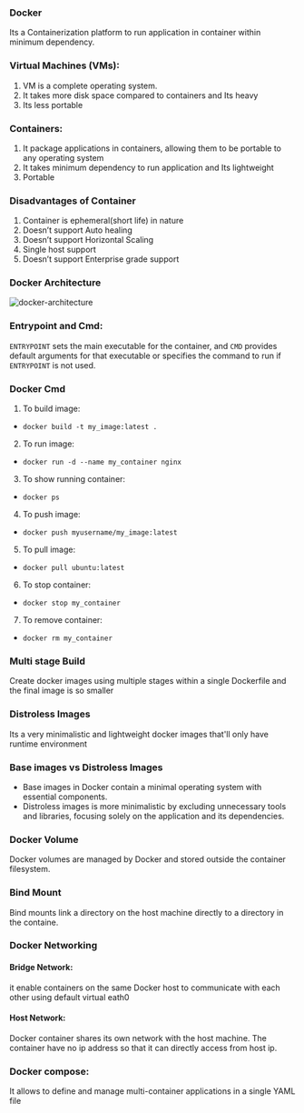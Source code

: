 ### Docker
Its a Containerization platform to run application in container within minimum dependency.

### Virtual Machines (VMs):
1. VM is a complete operating system.
2. It takes more disk space compared to containers and Its heavy
3.  Its less portable

### Containers:
1. It package applications in containers, allowing them to be portable to any operating system
2. It takes minimum dependency to run application and Its lightweight 
3. Portable

### Disadvantages of Container 
1. Container is ephemeral(short life) in nature
2. Doesn’t support Auto healing 
3. Doesn’t support Horizontal Scaling 
4. Single host support
5. Doesn’t support Enterprise grade support

### Docker Architecture
![docker-architecture](https://user-images.githubusercontent.com/43399466/217507877-212d3a60-143a-4a1d-ab79-4bb615cb4622.png)

### Entrypoint and Cmd:
`ENTRYPOINT` sets the main executable for the container, and `CMD` provides default arguments for that executable or specifies the command to run if `ENTRYPOINT` is not used.

### Docker Cmd
1. To build image:
* `docker build -t my_image:latest .`
2. To run image:
* `docker run -d --name my_container nginx`
3. To show running container:
* `docker ps`
4. To push image:
* `docker push myusername/my_image:latest`
5. To pull image:
* `docker pull ubuntu:latest`
6. To stop container:
* `docker stop my_container`
7. To remove container:
* `docker rm my_container`

### Multi stage Build
Create docker images using multiple stages within a single Dockerfile and the final image is so smaller

### Distroless Images
Its a very minimalistic and lightweight docker images that'll only have runtime environment 

### Base images vs Distroless Images
- Base images in Docker contain a minimal operating system with essential components.
- Distroless images is more minimalistic by excluding unnecessary tools and libraries, focusing solely on the application and its dependencies.

### Docker Volume 
Docker volumes are managed by Docker and stored outside the container filesystem.
### Bind Mount
Bind mounts link a directory on the host machine directly to a directory in the containe.
### Docker Networking
#### Bridge Network:
it enable containers on the same Docker host to communicate with each other using default virtual eath0
#### Host Network:
Docker container shares its own network with the host machine. The container have no ip address so that it can directly access from host ip.
### Docker compose:
It allows to define and manage multi-container applications in a single YAML file
